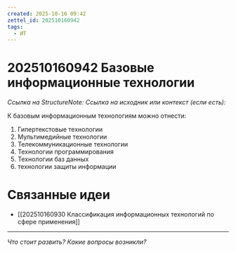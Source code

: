 ```yaml
---
created: 2025-10-16 09:42
zettel_id: 202510160942
tags:
  - ИТ
---
```

# 202510160942 Базовые информационные технологии

*Ссылка на StructureNote:*
*Ссылка на исходник или контекст (если есть):* 

К базовым информационным технологиям можно отнести:

1. Гипертекстовые технологии
2. Мультимедийные технологии
3. Телекоммуникационные технологии
4. Технологии программирования
5. Технологии баз данных
6. технологии защиты информации

# Связанные идеи

* [[202510160930 Классификация информационных технологий по сфере применения]]
---

*Что стоит развить? Какие вопросы возникли?*